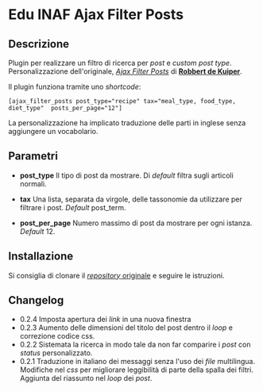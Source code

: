 # Edu INAF Ajax Filter Posts

## Descrizione

Plugin per realizzare un filtro di ricerca per *post* e *custom post type*. Personalizzazione dell'originale, [*Ajax Filter Posts*](https://github.com/Robbertdk/wordpress-ajax-filter-posts) di [**Robbert de Kuiper**](http://www.robbertdekuiper.com).

Il plugin funziona tramite uno *shortcode*:

```
[ajax_filter_posts post_type="recipe" tax="meal_type, food_type, diet_type"  posts_per_page="12"]
```

La personalizzazione ha implicato traduzione delle parti in inglese senza aggiungere un vocabolario.

## Parametri

- **post_type**
  Il tipo di post da mostrare. Di *default* filtra sugli articoli normali.

- **tax**
  Una lista, separata da virgole, delle tassonomie da utilizzare per filtrare i post. *Default* post_term.

- **post_per_page**
  Numero massimo di post da mostrare per ogni istanza. *Default* 12.

## Installazione

Si consiglia di clonare il [*repository* originale](https://github.com/Robbertdk/wordpress-ajax-filter-posts) e seguire le istruzioni.

## Changelog
* 0.2.4 Imposta apertura dei *link* in una nuova finestra
* 0.2.3 Aumento delle dimensioni del titolo del post dentro il *loop* e correzione codice css.
* 0.2.2 Sistemata la ricerca in modo tale da non far comparire i *post* con *status* personalizzato.
* 0.2.1 Traduzione in italiano dei messaggi senza l'uso dei *file* multilingua. Modifiche nel *css* per migliorare leggibilità di parte della spalla dei filtri. Aggiunta del riassunto nel *loop* dei *post*.